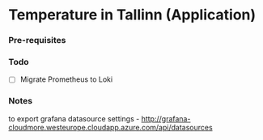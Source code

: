 # Temperature in Tallinn (Application)

### Pre-requisites



### Todo

- [ ] Migrate Prometheus to Loki

### Notes

to export grafana datasource settings - http://grafana-cloudmore.westeurope.cloudapp.azure.com/api/datasources
